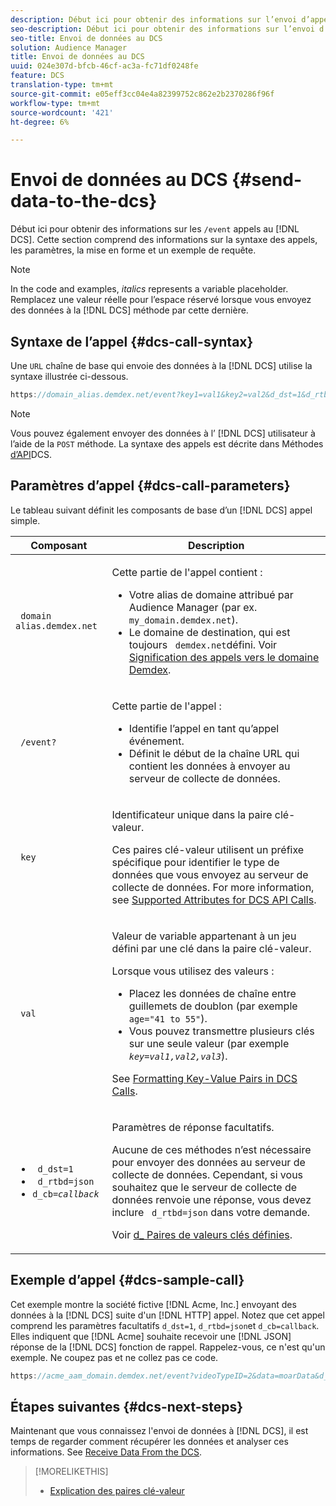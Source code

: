 ```yaml
---
description: Début ici pour obtenir des informations sur l’envoi d’appels /événement au serveur de collecte de données. Cette section comprend des informations sur la syntaxe des appels, les paramètres, la mise en forme et un exemple de requête.
seo-description: Début ici pour obtenir des informations sur l’envoi d’appels /événement au serveur de collecte de données. Cette section comprend des informations sur la syntaxe des appels, les paramètres, la mise en forme et un exemple de requête.
seo-title: Envoi de données au DCS
solution: Audience Manager
title: Envoi de données au DCS
uuid: 024e307d-bfcb-46cf-ac3a-fc71df0248fe
feature: DCS
translation-type: tm+mt
source-git-commit: e05eff3cc04e4a82399752c862e2b2370286f96f
workflow-type: tm+mt
source-wordcount: '421'
ht-degree: 6%

---
```



# Envoi de données au DCS {#send-data-to-the-dcs}

Début ici pour obtenir des informations sur les `/event` appels au [!DNL DCS]. Cette section comprend des informations sur la syntaxe des appels, les paramètres, la mise en forme et un exemple de requête.

>[!NOTE]
>
>In the code and examples, *italics* represents a variable placeholder. Remplacez une valeur réelle pour l’espace réservé lorsque vous envoyez des données à la [!DNL DCS] méthode par cette dernière.

## Syntaxe de l’appel {#dcs-call-syntax}

Une `URL` chaîne de base qui envoie des données à la [!DNL DCS] utilise la syntaxe illustrée ci-dessous.

```js
https://domain_alias.demdex.net/event?key1=val1&key2=val2&d_dst=1&d_rtbd=json&d_cb=callback
```

>[!NOTE]
>
>Vous pouvez également envoyer des données à l’ [!DNL DCS] utilisateur à l’aide de la `POST` méthode. La syntaxe des appels est décrite dans Méthodes [d’API](../../../api/dcs-intro/dcs-api-reference/dcs-api-methods.md)DCS.

## Paramètres d’appel {#dcs-call-parameters}

Le tableau suivant définit les composants de base d’un [!DNL DCS] appel simple.

<table id="table_5F6A5B324EB848168543386516FBF384"> 
 <thead> 
  <tr> 
   <th colname="col1" class="entry"> Composant </th> 
   <th colname="col2" class="entry"> Description </th> 
  </tr> 
 </thead>
 <tbody> 
  <tr> 
   <td colname="col1"> <p> <code> domain alias.demdex.net</code> </p> </td> 
   <td colname="col2"> <p>Cette partie de l'appel contient : </p> <p> 
     <ul id="ul_3EDA9C7BA6794D06BCB07A75A9BD2372"> 
      <li id="li_74624CA78D6F4536A8164AE1FA1DECB9">Votre alias de domaine attribué par <span class="keyword"> Audience Manager</span> (par ex. <code> my_domain.demdex.net</code>). </li> 
      <li id="li_08ABE91CA247403AA480B3FB4BEF83BA">Le domaine de destination, qui est toujours <code> demdex.net</code>défini. Voir <a href="../../../reference/demdex-calls.md">Signification des appels vers le domaine Demdex</a>. </li> 
     </ul> </p> </td> 
  </tr> 
  <tr> 
   <td colname="col1"> <p> <code> /event?</code> </p> </td> 
   <td colname="col2"> <p>Cette partie de l'appel : </p> <p> 
     <ul id="ul_6332444A305A4F12A7CBE471CA508516"> 
      <li id="li_1C5C111B2B0E4621B3FC0C20D6516041">Identifie l’appel en tant qu’appel événement. </li> 
      <li id="li_DBCE9B1C70604A629ECD7AC0A9052198">Définit le début de la chaîne URL qui contient les données à envoyer au <span class="wintitle"> serveur de collecte de données</span>. </li> 
     </ul> </p> </td> 
  </tr> 
  <tr> 
   <td colname="col1"> <p> <code> key</code> </p> </td> 
   <td colname="col2"> <p>Identificateur unique dans la paire clé-valeur. </p> <p>Ces paires clé-valeur utilisent un préfixe spécifique pour identifier le type de données que vous envoyez au <span class="wintitle"> serveur de collecte de données</span>. For more information, see <a href="../../../api/dcs-intro/dcs-api-reference/dcs-keys.md"> Supported Attributes for DCS API Calls</a>. </p> </td> 
  </tr> 
  <tr> 
   <td colname="col1"> <p> <code> val</code> </p> </td> 
   <td colname="col2"> <p>Valeur de variable appartenant à un jeu défini par une clé dans la paire clé-valeur. </p> <p>Lorsque vous utilisez des valeurs : </p> <p> 
     <ul id="ul_624DC78759F74AD8920220058E54E083"> 
      <li id="li_091E5B4820EC4A93B775433E428E74AB">Placez les données de chaîne entre guillemets de doublon (par exemple <code> age="41 to 55"</code>). </li> 
      <li id="li_C558E3BA6EE34413BBBB962D4CD0D10E">Vous pouvez transmettre plusieurs clés sur une seule valeur (par exemple <i><code>key</i>=<i>val1,val2,val3</i></code></i>). </li> 
     </ul> </p> <p>See <a href="../../../api/dcs-intro/dcs-api-reference/dcs-key-format.md"> Formatting Key-Value Pairs in DCS Calls</a>. </p> </td>
  </tr> 
  <tr> 
   <td colname="col1"> <p> 
     <ul id="ul_36E2C1A0538D4D2C94DFC1335720A524"> 
      <li id="li_8902EED431CE4F0189A94868FA52DB1F"> <code> d_dst=1</code> </li> 
      <li id="li_4B6B29499D444E31808DE0A9AA0442D0"> <code> d_rtbd=json</code> </li> 
      <li id="li_3430CD0438604B83BE6437E6EC480816"> <code>d_cb=<i>callback</i></code> </li>
     </ul> </p> </td> 
   <td colname="col2"> <p>Paramètres de réponse facultatifs. </p> <p> Aucune de ces méthodes n’est nécessaire pour envoyer des données au <span class="wintitle"> serveur de collecte de données</span>. Cependant, si vous souhaitez que le serveur de collecte de données <span class="wintitle"> renvoie une réponse, vous devez inclure</span> <code> d_rtbd=json</code> dans votre demande. </p> <p>Voir <a href="../../../api/dcs-intro/dcs-api-reference/dcs-keys.md#d-attributes"> d_ Paires de valeurs clés définies</a>. </p> </td> 
  </tr>
 </tbody>
</table>

## Exemple d’appel {#dcs-sample-call}

Cet exemple montre la société fictive [!DNL Acme, Inc.] envoyant des données à la [!DNL DCS] suite d&#39;un [!DNL HTTP] appel. Notez que cet appel comprend les paramètres facultatifs `d_dst=1`, `d_rtbd=json`et `d_cb=callback`. Elles indiquent que [!DNL Acme] souhaite recevoir une [!DNL JSON] réponse de la [!DNL DCS] fonction de rappel. Rappelez-vous, ce n&#39;est qu&#39;un exemple. Ne coupez pas et ne collez pas ce code.

```js
https://acme_aam_domain.demdex.net/event?videoTypeID=2&data=moarData&d_dst=1&d_rtbd=json&d_cb=acme_callback
```

## Étapes suivantes {#dcs-next-steps}

Maintenant que vous connaissez l&#39;envoi de données à [!DNL DCS], il est temps de regarder comment récupérer les données et analyser ces informations. See [Receive Data From the DCS](../../../api/dcs-intro/dcs-event-calls/dcs-url-receive.md).

>[!MORELIKETHIS]
>
>* [Explication des paires clé-valeur](../../../reference/key-value-pairs-explained.md)

